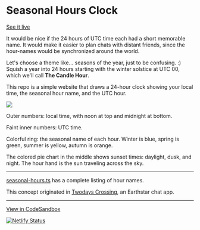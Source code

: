 # Seasonal Hours Clock

[See it live](https://seasonal-hours-clock.netlify.app/)

It would be nice if the 24 hours of UTC time each had a short memorable name.  It would make it easier to plan chats with distant friends, since the hour-names would be synchronized around the world.

Let's choose a theme like... seasons of the year, just to be confusing. :)  Squish a year into 24 hours starting with the winter solstice at UTC 00, which we'll call **The Candle Hour**.

This repo is a simple website that draws a 24-hour clock showing your local time, the seasonal hour name, and the UTC hour.

![](Selection_009.jpg)

Outer numbers: local time, with noon at top and midnight at bottom.

Faint inner numbers: UTC time.

Colorful ring: the seasonal name of each hour.  Winter is blue, spring is green, summer is yellow, autumn is orange.

The colored pie chart in the middle shows sunset times: daylight, dusk, and night.  The hour hand is the sun traveling across the sky.

---

[seasonal-hours.ts](https://github.com/cinnamon-bun/seasonal-hours-clock/blob/main/src/seasonal-hours.ts) has a complete listing of hour names.

This concept originated in [Twodays Crossing](https://github.com/earthstar-project/twodays-crossing), an Earthstar chat app.

---

[View in CodeSandbox](https://codesandbox.io/s/old-hooks-2cxi6?file=/README.md)

[![Netlify Status](https://api.netlify.com/api/v1/badges/9082d826-4108-4eb0-b2d3-d2e6d6066a9d/deploy-status)](https://app.netlify.com/sites/seasonal-hours-clock/deploys)
